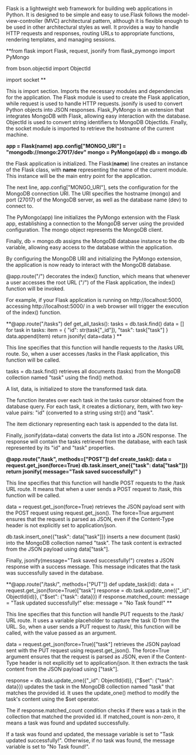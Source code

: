 Flask is a lightweight web framework for building web applications in Python. It is designed to be simple and easy to use.Flask follows the model-view-controller (MVC) architectural pattern, although it is flexible enough to be used in other architectural styles as well. It provides a way to handle HTTP requests and responses, routing URLs to appropriate functions, rendering templates, and managing sessions.

**from flask import Flask, request, jsonify
from flask_pymongo import PyMongo

from bson.objectid import ObjectId

import socket
**

This is import section. Imports the necessary modules and dependencies for the application. The Flask module is used to create the Flask application, while request is used to handle HTTP requests. jsonify is used to convert Python objects into JSON responses. Flask_PyMongo is an extension that integrates MongoDB with Flask, allowing easy interaction with the database. ObjectId is used to convert string identifiers to MongoDB ObjectIds. Finally, the socket module is imported to retrieve the hostname of the current machine.

**app = Flask(__name__)
app.config["MONGO_URI"] = "mongodb://mongo:27017/dev"
mongo = PyMongo(app)
db = mongo.db**

the Flask application is initialized. The Flask(__name__) line creates an instance of the Flask class, with __name__ representing the name of the current module. This instance will be the main entry point for the application.

The next line, app.config["MONGO_URI"], sets the configuration for the MongoDB connection URI. The URI specifies the hostname (mongo) and port (27017) of the MongoDB server, as well as the database name (dev) to connect to.

The PyMongo(app) line initializes the PyMongo extension with the Flask app, establishing a connection to the MongoDB server using the provided configuration. The mongo object represents the MongoDB client.

Finally, db = mongo.db assigns the MongoDB database instance to the db variable, allowing easy access to the database within the application.

By configuring the MongoDB URI and initializing the PyMongo extension, the application is now ready to interact with the MongoDB database.


 @app.route("/") decorates the index() function, which means that whenever a user accesses the root URL ("/") of the Flask application, the index() function will be invoked.

For example, if your Flask application is running on http://localhost:5000, accessing http://localhost:5000/ in a web browser will trigger the execution of the index() function.


**@app.route("/tasks")
def get_all_tasks():
    tasks = db.task.find()
    data = []
    for task in tasks:
        item = {
            "id": str(task["_id"]),
            "task": task["task"]
        }
        data.append(item)
    return jsonify(
        data=data
    )
**


This line specifies that this function will handle requests to the /tasks URL route. So, when a user accesses /tasks in the Flask application, this function will be called.

tasks = db.task.find() retrieves all documents (tasks) from the MongoDB collection named "task" using the find() method.

A list, data, is initialized to store the transformed task data.

The function iterates over each task in the tasks cursor obtained from the database query. For each task, it creates a dictionary, item, with two key-value pairs: "id" (converted to a string using str()) and "task".

The item dictionary representing each task is appended to the data list.

Finally, jsonify(data=data) converts the data list into a JSON response. The response will contain the tasks retrieved from the database, with each task represented by its "id" and "task" properties.


**@app.route("/task", methods=["POST"])
def create_task():
    data = request.get_json(force=True)
    db.task.insert_one({"task": data["task"]})
    return jsonify(
        message="Task saved successfully!"
    )**
    
This line specifies that this function will handle POST requests to the /task URL route. It means that when a user sends a POST request to /task, this function will be called. 


data = request.get_json(force=True) retrieves the JSON payload sent with the POST request using request.get_json(). The force=True argument ensures that the request is parsed as JSON, even if the Content-Type header is not explicitly set to application/json.

db.task.insert_one({"task": data["task"]}) inserts a new document (task) into the MongoDB collection named "task". The task content is extracted from the JSON payload using data["task"].

Finally, jsonify(message="Task saved successfully!") creates a JSON response with a success message. This message indicates that the task was successfully saved in the database.
    
**@app.route("/task/<id>", methods=["PUT"])
def update_task(id):
    data = request.get_json(force=True)["task"]
    response = db.task.update_one({"_id": ObjectId(id)}, {"$set": {"task": data}})
    if response.matched_count:
        message = "Task updated successfully!"
    else:
        message = "No Task found!"
  **

  
  This line specifies that this function will handle PUT requests to the /task/<id> URL route. It uses a variable placeholder <id> to capture the task ID from the URL. So, when a user sends a PUT request to /task/<id>, this function will be called, with the <id> value passed as an argument.
  
  
  data = request.get_json(force=True)["task"] retrieves the JSON payload sent with the PUT request using request.get_json(). The force=True argument ensures that the request is parsed as JSON, even if the Content-Type header is not explicitly set to application/json. It then extracts the task content from the JSON payload using ["task"].

response = db.task.update_one({"_id": ObjectId(id)}, {"$set": {"task": data}}) updates the task in the MongoDB collection named "task" that matches the provided id. It uses the update_one() method to modify the task's content using the $set operator.

The if response.matched_count condition checks if there was a task in the collection that matched the provided id. If matched_count is non-zero, it means a task was found and updated successfully.

If a task was found and updated, the message variable is set to "Task updated successfully!". Otherwise, if no task was found, the message variable is set to "No Task found!".
